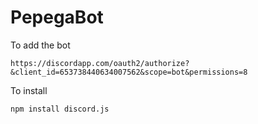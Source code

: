 # PepegaBot

To add the bot

`https://discordapp.com/oauth2/authorize?&client_id=653738440634007562&scope=bot&permissions=8`

To install

`npm install discord.js`
